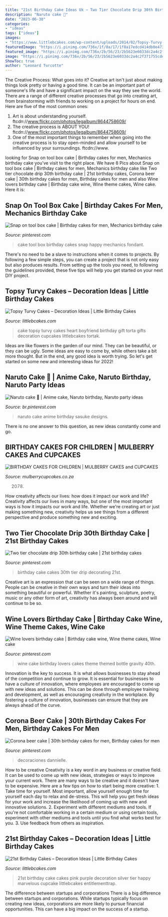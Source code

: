 ```yaml
---
title: "21st Birthday Cake Ideas Uk ~ Two Tier Chocolate Drip 30th Birthday Cake"
description: "Naruto cake 🎂"
date: "2023-06-30"
categories:
- "ideas"
tags: ["ideas"]
images:
- "https://www.littlebcakes.com/wp-content/uploads/2014/02/Topsy-Turvy-Cake-Ideas.jpg"
featuredImage: "https://i.pinimg.com/736x/1f/8a/17/1f8a17edcd414db0e4734107212d7e6b--th-cake-th-birthday-cakes.jpg"
featured_image: "https://i.pinimg.com/736x/2b/56/23/2b5623e6033dc2a4c2f371755cde259d--tool-box-cake.jpg"
image: "https://i.pinimg.com/736x/2b/56/23/2b5623e6033dc2a4c2f371755cde259d--tool-box-cake.jpg"
ShowToc: true
author: "Leonard Turcotte"
---
```



The Creative Process: What goes into it?
Creative art isn't just about making things look pretty or having a good time. It can be an important part of someone's life and have a significant impact on the way they see the world. There are a range of different creative processes that go into creating art, from brainstorming with friends to working on a project for hours on end. Here are five of the most common ones: 
1) Art is about understanding yourself. ftcdn://www.flickr.com/photos/legalbum/8644758609/
2) The creative process is ABOUT YOU! ftcdn://www.flickr.com/photos/legalbum/8644758609/
3) One of the most important things to remember when going into the creative process is to stay open-minded and allow yourself to be influenced by your surroundings. ftcdn://www.

	

		
looking for Snap on tool box cake | Birthday cakes for men, Mechanics birthday cake you've visit to the right place. We have 8 Pics about Snap on tool box cake | Birthday cakes for men, Mechanics birthday cake like Two tier chocolate drip 30th birthday cake | 21st birthday cakes, Corona beer cake | 30th birthday cakes for men, Birthday cakes for men and also Wine lovers birthday cake | Birthday cake wine, Wine theme cakes, Wine cake. Here it is:
		
    
## Snap On Tool Box Cake | Birthday Cakes For Men, Mechanics Birthday Cake

<img loading=lazy src="https://i.pinimg.com/736x/2b/56/23/2b5623e6033dc2a4c2f371755cde259d--tool-box-cake.jpg" onerror="this.onerror=null;this.src='https://tse1.mm.bing.net/th?id=OIP.SI9yrf_YOpPRxQyqIF5ajgHaJ3&amp;pid=15.1';" alt="Snap on tool box cake | Birthday cakes for men, Mechanics birthday cake">

_Source: pinterest.com_

>cake tool box birthday cakes snap happy mechanics fondant. 

	

There's no need to be a slave to instructions when it comes to projects. By following a few simple steps, you can create a project that is not only easy but also produces results. From setting up the tools you need, to following the guidelines provided, these five tips will help you get started on your next DIY project.

    
## Topsy Turvy Cakes – Decoration Ideas | Little Birthday Cakes

<img loading=lazy src="https://www.littlebcakes.com/wp-content/uploads/2014/02/Topsy-Turvy-Cake-Ideas.jpg" onerror="this.onerror=null;this.src='https://tse2.mm.bing.net/th?id=OIP.Hl528nBupEAYUXBaFYF2IQHaJG&amp;pid=15.1';" alt="Topsy Turvy Cakes – Decoration Ideas | Little Birthday Cakes">

_Source: littlebcakes.com_

>cake topsy turvy cakes heart boyfriend birthday gift torta gifts decoration cupcakes littlebcakes tortak. 

	

Ideas are like flowers in the garden of our mind. They can be beautiful, or they can be ugly. Some ideas are easy to come by, while others take a bit more thought. But in the end, any good idea is worth trying. So let's get started on some new and interesting ideas for 2022!

    
## Naruto Cake 🎂 | Anime Cake, Naruto Birthday, Naruto Party Ideas

<img loading=lazy src="https://i.pinimg.com/736x/bd/13/e2/bd13e21cbe0b040317e8b0b2e03eb1ee.jpg" onerror="this.onerror=null;this.src='https://tse1.mm.bing.net/th?id=OIP.hxGyFhS8Tk1l1TXkDBWheAHaNd&amp;pid=15.1';" alt="Naruto cake 🎂 | Anime cake, Naruto birthday, Naruto party ideas">

_Source: br.pinterest.com_

>naruto cake anime birthday sasuke designs. 

	

There is no one answer to this question, as new ideas constantly come and go.

    
## BIRTHDAY CAKES FOR CHILDREN | MULBERRY CAKES And CUPCAKES

<img loading=lazy src="https://mulberrycupcakes.co.za/wp-content/uploads/IMG_2078.jpg" onerror="this.onerror=null;this.src='https://tse4.mm.bing.net/th?id=OIP.JYlrzE0UzEsV19avV3PDDAHaJ4&amp;pid=15.1';" alt="BIRTHDAY CAKES FOR CHILDREN | MULBERRY CAKES and CUPCAKES">

_Source: mulberrycupcakes.co.za_

>2078. 

	

How creativity affects our lives: how does it impact our work and life?
Creativity affects our lives in many ways, but one of the most important ways is how it impacts our work and life. Whether we're creating art or just making something new, creativity helps us see things from a different perspective and produce something new and exciting.

    
## Two Tier Chocolate Drip 30th Birthday Cake | 21st Birthday Cakes

<img loading=lazy src="https://i.pinimg.com/736x/1f/8a/17/1f8a17edcd414db0e4734107212d7e6b--th-cake-th-birthday-cakes.jpg" onerror="this.onerror=null;this.src='https://tse1.mm.bing.net/th?id=OIP.-jRie77F137UT67WY89RZAHaNK&amp;pid=15.1';" alt="Two tier chocolate drip 30th birthday cake | 21st birthday cakes">

_Source: pinterest.com_

>birthday cake cakes 30th tier drip decorating 21st. 

	

Creative art is an expression that can be seen on a wide range of things. People can be creative in their own ways and turn their ideas into something beautiful or powerful. Whether it's painting, sculpture, poetry, music or any other form of art, creativity has always been around and will continue to be so.

    
## Wine Lovers Birthday Cake | Birthday Cake Wine, Wine Theme Cakes, Wine Cake

<img loading=lazy src="https://i.pinimg.com/736x/b1/bd/38/b1bd383892bb0a3334b2c93a5bc44394.jpg" onerror="this.onerror=null;this.src='https://tse4.mm.bing.net/th?id=OIP.zFtWGkFrPEp1ddO-uqitkQHaMa&amp;pid=15.1';" alt="Wine lovers birthday cake | Birthday cake wine, Wine theme cakes, Wine cake">

_Source: pinterest.com_

>wine cake birthday lovers cakes theme themed bottle gravity 40th. 

	

Innovation is the key to success. It is what allows businesses to stay ahead of the competition and continue to grow. It is essential for businesses to have a culture of innovation, where employees are encouraged to come up with new ideas and solutions. This can be done through employee training and development, as well as encouraging creativity in the workplace. By fostering a culture of innovation, businesses can ensure that they are always ahead of the curve.

    
## Corona Beer Cake | 30th Birthday Cakes For Men, Birthday Cakes For Men

<img loading=lazy src="https://i.pinimg.com/736x/57/e3/aa/57e3aafc4aeec7f2f8c53ae9b8bfe47e.jpg" onerror="this.onerror=null;this.src='https://tse1.mm.bing.net/th?id=OIP.xYFtAPeVriCPpwlduzfBJAHaJ3&amp;pid=15.1';" alt="Corona beer cake | 30th birthday cakes for men, Birthday cakes for men">

_Source: pinterest.com_

>decoraciones dannielle. 

	

How to be creative
Creativity is a key word in any business or creative field. It can be used to come up with new ideas, strategies or ways to improve your current work. There are many ways to be creative and it doesn't have to be expensive. Here are a few tips on how to start being more creative: 1. Take time for yourself. Most important, allow yourself enough time for yourself each day to relax and de-stress. This will help you get fresh ideas for your work and increase the likelihood of coming up with new and innovative solutions. 2. Experiment with different mediums and tools. If you're not comfortable working in a certain medium or using certain tools, experiment with other mediums and tools until you find what works best for you. 3. Use feedback from others as inspiration.

    
## 21st Birthday Cakes – Decoration Ideas | Little Birthday Cakes

<img loading=lazy src="https://www.littlebcakes.com/wp-content/uploads/2014/02/21st-Birthday-Cakes.jpg" onerror="this.onerror=null;this.src='https://tse4.mm.bing.net/th?id=OIP.aWPKOjpY7p23B90pEj7SbAHaJ4&amp;pid=15.1';" alt="21st Birthday Cakes – Decoration Ideas | Little Birthday Cakes">

_Source: littlebcakes.com_

>21st birthday cake cakes pink purple decoration silver tier happy marvelous cupcake littlebcakes entitlementtrap. 

	

The difference between startups and corporations
There is a big difference between startups and corporations. While startups typically focus on creating new ideas, corporations are more likely to pursue financial opportunities. This can have a big impact on the success of a startup.

